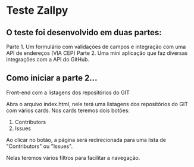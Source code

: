 # Teste Zallpy

## O teste foi desenvolvido em duas partes:

Parte 1. Um formulário com validações de campos e integração com uma API de endereços (VIA CEP)
Parte 2. Uma mini aplicação que faz diversas integrações com a API do GitHub.

## Como iniciar a parte 2...

Front-end com a listagens dos repositórios do GIT

Abra o arquivo index.html, nele terá uma listagens dos repositórios do GIT com vários cards. Nos cards teremos dois botões:

1. Contributors
2. Issues

Ao clicar no botão, a página será redirecionada para uma lista de "Contributors" ou "Issues".

Nelas teremos vários filtros para facilitar a navegação.
